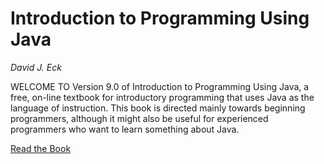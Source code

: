# Introduction to Programming Using Java
*David J. Eck*

WELCOME TO Version 9.0 of Introduction to Programming Using Java, a free, on-line textbook for introductory programming that uses Java as the language of instruction. This book is directed mainly towards beginning programmers, although it might also be useful for experienced programmers who want to learn something about Java.

[Read the Book](https://math.hws.edu/eck/cs124/downloads/javanotes9-linked.pdf)
